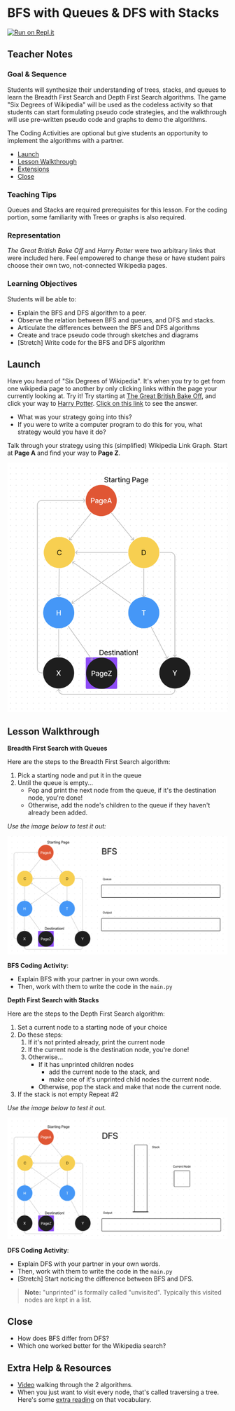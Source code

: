 # BFS with Queues & DFS with Stacks

[![Run on Repl.it](https://repl.it/badge/github/upperlinecode/<INSERT_GITHUB_EXTENSION>)](https://repl.it/github/upperlinecode/<INSERT_GITHUB_EXTENSION>)

## Teacher Notes

### Goal & Sequence

Students will synthesize their understanding of trees, stacks, and queues to learn the Breadth First Search and Depth First Search algorithms. The game "Six Degrees of Wikipedia" will be used as the codeless activity so that students can start formulating pseudo code strategies, and the walkthrough will use pre-written pseudo code and graphs to demo the algorithms.

The Coding Activities are optional but give students an opportunity to implement the algorithms with a partner. 

- [Launch](#launch)
- [Lesson Walkthrough](#lesson-walkthrough)
- [Extensions](#extensions)
- [Close](#close)

### Teaching Tips

Queues and Stacks are required prerequisites for this lesson. For the coding portion, some familiarity with Trees or graphs is also required.

### Representation

_The Great British Bake Off_ and _Harry Potter_ were two arbitrary links that were included here. Feel empowered to change these or have student pairs choose their own two, not-connected Wikipedia pages.

### Learning Objectives

Students will be able to:

- Explain the BFS and DFS algorithm to a peer.
- Observe the relation between BFS and queues, and DFS and stacks.
- Articulate the differences between the BFS and DFS algorithms 
- Create and trace pseudo code through sketches and diagrams
- [Stretch] Write code for the BFS and DFS algorithm

## Launch

Have you heard of "Six Degrees of Wikipedia". It's when you try to get from one wikipedia page to another by only clicking links within the page your currently looking at. Try it! Try starting at [The Great British Bake Off](https://en.wikipedia.org/wiki/The_Great_British_Bake_Off), and click your way to [Harry Potter](https://en.wikipedia.org/wiki/Harry_Potter). [Click on this link](https://www.sixdegreesofwikipedia.com/?source=The%20Great%20British%20Bake%20Off&target=Harry%20Potter) to see the answer.

- What was your strategy going into this?
- If you were to write a computer program to do this for you, what strategy would you have it do?

Talk through your strategy using this (simplified) Wikipedia Link Graph. Start at **Page A** and find your way to **Page Z**.

![Wikipedia graph](./assets/wikipedia.png)

## Lesson Walkthrough

**Breadth First Search with Queues**

Here are the steps to the Breadth First Search algorithm:
1. Pick a starting node and put it in the queue
2. Until the queue is empty...
    - Pop and print the next node from the queue, if it's the destination node, you're done!
    - Otherwise, add the node's children to the queue if they haven't already been added.

_Use the image below to test it out:_

![](./assets/BFS.png)

**BFS Coding Activity**:

- Explain BFS with your partner in your own words.
- Then, work with them to write the code in the `main.py`


**Depth First Search with Stacks**

Here are the steps to the Depth First Search algorithm:
1. Set a current node to a starting node of your choice
2. Do these steps:
    1. If it's not printed already, print the current node
    2. If the current node is the destination node, you're done!
    3. Otherwise...
        - If it has unprinted children nodes
            - add the current node to the stack, and
            - make one of it's unprinted child nodes the current node.
        - Otherwise, pop the stack and make that node the current node.
3. If the stack is not empty Repeat #2

_Use the image below to test it out._

![](./assets/DFS.png)

**DFS Coding Activity**:

- Explain DFS with your partner in your own words.
- Then, work with them to write the code in the `main.py`
- [Stretch] Start noticing the difference between BFS and DFS.

> **Note:** "unprinted" is formally called "unvisited". Typically this visited nodes are kept in a list.

## Close

- How does BFS differ from DFS?
- Which one worked better for the Wikipedia search?

## Extra Help & Resources

- [Video](https://www.youtube.com/watch?v=vf-cxgUXcMk) walking through the 2 algorithms.
- When you just want to visit every node, that's called traversing a tree. Here's some [extra reading](https://builtin.com/software-engineering-perspectives/tree-traversal) on that vocabulary.
